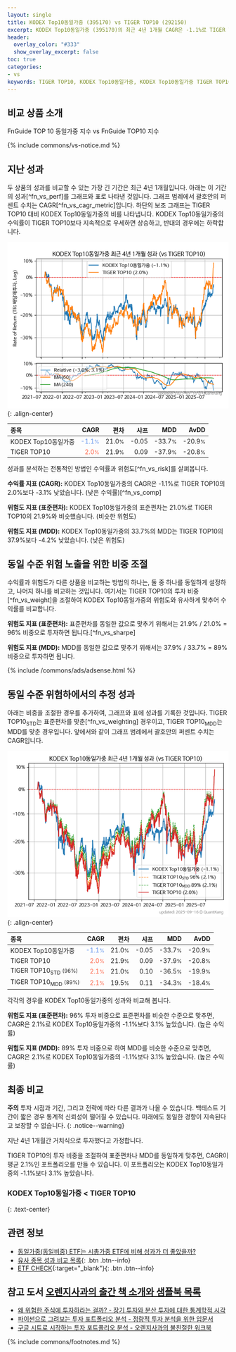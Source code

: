 ```yaml
---
layout: single
title: KODEX Top10동일가중 (395170) vs TIGER TOP10 (292150)
excerpt: KODEX Top10동일가중 (395170)의 최근 4년 1개월 CAGR은 -1.1%로 TIGER TOP10 (292150)의 2.0%보다 -3.1% 낮았습니다.
header:
  overlay_color: "#333"
  show_overlay_excerpt: false
toc: true
categories:
- vs
keywords: TIGER TOP10, KODEX Top10동일가중, KODEX Top10동일가중 TIGER TOP10 비교, 395170, 292150, 395170 395170 비교
---
```


## 비교 상품 소개


FnGuide TOP 10 동일가중 지수 vs FnGuide TOP10 지수



{% include commons/vs-notice.md %}

## 지난 성과

두 상품의 성과를 비교할 수 있는 가장 긴 기간은 최근 4년 1개월입니다. 아래는 이 기간의 성과[^fn_vs_perf]를 그래프와 표로 나타낸 것입니다.
그래프 범례에서 괄호안의 퍼센트 수치는 CAGR[^fn_vs_cagr_metric]입니다.
하단의 보조 그래프는 TIGER TOP10 대비 KODEX Top10동일가중의 비를 나타냅니다.
KODEX Top10동일가중의 수익률이 TIGER TOP10보다 지속적으로 우세하면 상승하고, 반대의 경우에는 하락합니다.

![KODEX Top10동일가중](/vs/images/395170-vs-292150_dual.png){: .align-center}

| **종목** | **CAGR** | **편차** | **샤프** | **MDD** | **AvDD** |
| :------------ | ------: | -----------: | -------: | ------: | -------: |
| KODEX Top10동일가중 | <span style="color: cornflowerblue">-1.1<small>%</small></span> | 21.0<small>%</small> | -0.05 | -33.7<small>%</small> | -20.9<small>%</small> |
| TIGER TOP10 | <span style="color: tomato">2.0<small>%</small></span> | 21.9<small>%</small> | 0.09 | -37.9<small>%</small> | -20.8<small>%</small> |

<!-- more -->


성과를 분석하는 전통적인 방법인 수익률과 위험도[^fn_vs_risk]를 살펴봅니다.

**수익률 지표 (CAGR):** KODEX Top10동일가중의 CAGR은 -1.1%로 TIGER TOP10의 2.0%보다 -3.1% 낮았습니다. (낮은 수익률)[^fn_vs_comp]

**위험도 지표 (표준편차):** KODEX Top10동일가중의 표준편차는 21.0%로 TIGER TOP10의 21.9%와 비슷했습니다. (비슷한 위험도)

**위험도 지표 (MDD):** KODEX Top10동일가중의 33.7%의 MDD는 TIGER TOP10의 37.9%보다 -4.2% 낮았습니다. (낮은 위험도)



## 동일 수준 위험 노출을 위한 비중 조절

수익률과 위험도가 다른 상품을 비교하는 방법의 하나는, 둘 중 하나를 동일하게 설정하고, 나머지 하나를 비교하는 것입니다.
여기서는 TIGER TOP10의 투자 비중[^fn_vs_weight]을 조절하여 KODEX Top10동일가중의 위험도와 유사하게 맞추어 수익률를 비교합니다.

**위험도 지표 (표준편차):** 표준편차를 동일한 값으로 맞추기 위해서는 21.9% / 21.0% = 96% 비중으로 투자하면 됩니다.[^fn_vs_sharpe]

**위험도 지표 (MDD):** MDD를 동일한 값으로 맞추기 위해서는 37.9% / 33.7% = 89% 비중으로 투자하면 됩니다.


{% include /commons/ads/adsense.html %}



## 동일 수준 위험하에서의 추정 성과

아래는 비중을 조절한 경우를 추가하여, 그래프와 표에 성과를 기록한 것입니다.
TIGER TOP10<sub>STD</sub>는 표준편차를 맞춘[^fn_vs_weighting] 경우이고, TIGER TOP10<sub>MDD</sub>는 MDD를 맞춘 경우입니다.
앞에서와 같이 그래프 범례에서 괄호안의 퍼센트 수치는 CAGR입니다.


![KODEX Top10동일가중](/vs/images/395170-vs-292150.png){: .align-center}



| **종목** | **CAGR** | **편차** | **샤프** | **MDD** | **AvDD** |
| :------------ | ------: | -----------: | -------: | ------: | -------: |
| KODEX Top10동일가중 | <span style="color: cornflowerblue">-1.1<small>%</small></span> | 21.0<small>%</small> | -0.05 | -33.7<small>%</small> | -20.9<small>%</small> |
| TIGER TOP10 | <span style="color: tomato">2.0<small>%</small></span> | 21.9<small>%</small> | 0.09 | -37.9<small>%</small> | -20.8<small>%</small> |
| TIGER TOP10<sub>STD</sub> <small>(96%)</small> | <span style="color: tomato">2.1<small>%</small></span> | 21.0<small>%</small> | 0.10 | -36.5<small>%</small> | -19.9<small>%</small> |
| TIGER TOP10<sub>MDD</sub> <small>(89%)</small> | <span style="color: tomato">2.1<small>%</small></span> | 19.5<small>%</small> | 0.11 | -34.3<small>%</small> | -18.4<small>%</small> |



각각의 경우를 KODEX Top10동일가중의 성과와 비교해 봅니다.

**위험도 지표 (표준편차):** 96% 투자 비중으로 표준편차를 비슷한 수준으로 맞추면, CAGR은 2.1%로 KODEX Top10동일가중의 -1.1%보다 3.1% 높았습니다. (높은 수익률)

**위험도 지표 (MDD):** 89% 투자 비중으로 하여 MDD를 비슷한 수준으로 맞추면, CAGR은 2.1%로 KODEX Top10동일가중의 -1.1%보다 3.1% 높았습니다. (높은 수익률)




## 최종 비교

**주의** 투자 시점과 기간, 그리고 전략에 따라 다른 결과가 나올 수 있습니다. 백테스트 기간이 짧은 경우 통계적 신뢰성이 떨어질 수 있습니다. 미래에도 동일한 경향이 지속된다고 보장할 수 없습니다.
{: .notice--warning}

지난 4년 1개월간 거치식으로 투자했다고 가정합니다.

TIGER TOP10의 투자 비중을 조절하여 표준편차나 MDD를 동일하게 맞추면, CAGR이 평균 2.1%인 포트폴리오를 만들 수 있습니다.
이 포트폴리오는 KODEX Top10동일가중의 -1.1%보다 3.1% 높았습니다.

### KODEX Top10동일가중 &lt; TIGER TOP10
{: .text-center}


## 관련 정보

- [동일가중(동일비중) ETF는 시총가중 ETF에 비해 성과가 더 좋았을까?](https://kongdori.tistory.com/160)
- [유사 종목 성과 비교 목록](/vs/){: .btn .btn--info}
- [ETF CHECK](https://www.etfcheck.co.kr/mobile/etpitem/292150/compare?compCode%5B%5D=395170){:target="_blank"}{: .btn .btn--info}


## 참고 도서 [오렌지사과의 출간 책 소개와 샘플북 목록](https://kongdori.tistory.com/691)

- [왜 위험한 주식에 투자하라는 걸까? - 장기 투자와 분산 투자에 대한 통계학적 시각](https://kongdori.tistory.com/421)
- [파이썬으로 그려보는 투자 포트폴리오 분석  - 정량적 투자 분석을 위한 입문서](https://kongdori.tistory.com/643)
- [구글 시트로 시작하는 투자 포트폴리오 분석 - 오렌지사과의 불친절한 워크북](https://kongdori.tistory.com/449)

{% include commons/footnotes.md %}
